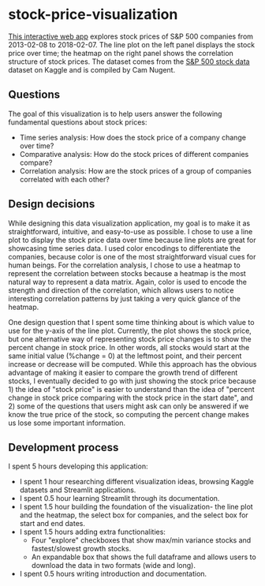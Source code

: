 # stock-price-visualization


[This interactive web app](https://share.streamlit.io/zhouyaoxie/stock-price-visualization/main/app.py) explores stock prices of S&P 500 companies from 2013-02-08 to 2018-02-07. The line plot on the left panel displays the stock price over time; the heatmap on the right panel shows the correlation structure of stock prices. The dataset comes from the [S&P 500 stock data](https://www.kaggle.com/camnugent/sandp500) dataset on Kaggle and is compiled by Cam Nugent.


## Questions

The goal of this visualization is to help users answer the following fundamental questions about stock prices:

- Time series analysis: How does the stock price of a company change over time?
- Comparative analysis: How do the stock prices of different companies compare?
- Correlation analysis: How are the stock prices of a group of companies correlated with each other?

## Design decisions

While designing this data visualization application, my goal is to make it as straightforward, intuitive, and easy-to-use as possible. I chose to use a line plot to display the stock price data over time because line plots are great for showcasing time series data. I used color encodings to differentiate the companies, because color is one of the most straightforward visual cues for human beings. For the correlation analysis, I chose to use a heatmap to represent the correlation between stocks because a heatmap is the most natural way to represent a data matrix. Again, color is used to encode the strength and direction of the correlation, which allows users to notice interesting correlation patterns by just taking a very quick glance of the heatmap.

One design question that I spent some time thinking about is which value to use for the y-axis of the line plot. Currently, the plot shows the stock price, but one alternative way of representing stock price changes is to show the percent change in stock price. In other words, all stocks would start at the same initial value (%change = 0) at the leftmost point, and their percent increase or decrease will be computed. While this approach has the obvious advantage of making it easier to compare the growth trend of different stocks, I eventually decided to go with just showing the stock price because 1) the idea of "stock price" is easier to understand than the idea of "percent change in stock price comparing with the stock price in the start date", and 2) some of the questions that users might ask can only be answered if we know the true price of the stock, so computing the percent change makes us lose some important information.

## Development process

I spent 5 hours developing this application:

- I spent 1 hour researching different visualization ideas, browsing Kaggle datasets and Streamlit applications.
- I spent 0.5 hour learning Streamlit through its documentation.
- I spent 1.5 hour building the foundation of the visualization- the line plot and the heatmap, the select box for companies, and the select box for start and end dates.
- I spent 1.5 hours adding extra functionalities:
  - Four "explore" checkboxes that show max/min variance stocks and fastest/slowest growth stocks.
  - An expandable box that shows the full dataframe and allows users to download the data in two formats (wide and long).
- I spent 0.5 hours writing introduction and documentation.
